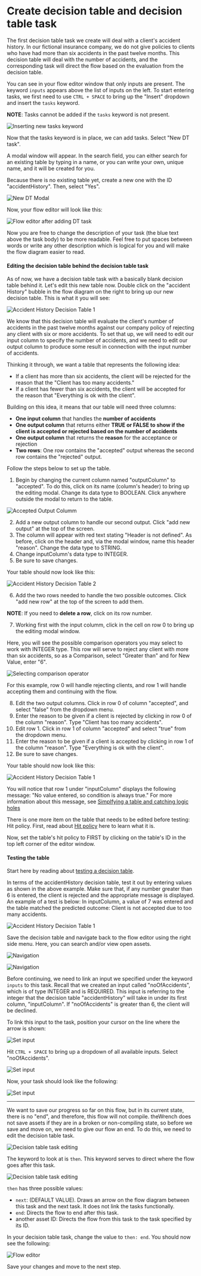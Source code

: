 # Create decision table and decision table task

The first decision table task we create will deal with a client's accident history. In our fictional insurance company, we do not give policies to clients who have had more than six accidents in the past twelve months. This decision table will deal with the number of accidents, and the corresponding task will direct the flow based on the evaluation from the decision table.

You can see in your flow editor window that only inputs are present. The keyword `inputs` appears above the list of inputs on the left. To start entering tasks, we first need to use `CTRL + SPACE` to bring up the "Insert" dropdown and insert the `tasks` keyword. 

**NOTE**: Tasks cannot be added if the `tasks` keyword is not present.

![Inserting new tasks keyword](guide/insert-tasks-keyword.png)

Now that the tasks keyword is in place, we can add tasks. Select "New DT task".

A modal window will appear. In the search field, you can either search for an existing table by typing in a name, or you can write your own, unique name, and it will be created for you.

Because there is no existing table yet, create a new one with the ID "accidentHistory". Then, select "Yes".

![New DT Modal](guide/new-dt-modal.png)

Now, your flow editor will look like this:

![Flow editor after adding DT task](guide/flow-editor3.png)

Now you are free to change the description of your task (the blue text above the task body) to be more readable. Feel free to put spaces between words or write any other description which is logical for you and will make the flow diagram easier to read.

#### Editing the decision table behind the decision table task

As of now, we have a decision table task with a basically blank decision table behind it. Let's edit this new table now. Double click on the "accident History" bubble in the flow diagram on the right to bring up our new decision table.  This is what it you will see:

![Accident History Decision Table 1](guide/dt-accident-history.png)

We know that this decision table will evaluate the client's number of accidents in the past twelve months against our company policy of rejecting any client with six or more accidents. To set that up, we will need to edit our input column to specify the number of accidents, and we need to edit our output column to produce some result in connection with the input number of accidents.

Thinking it through, we want a table that represents the following idea:

* If a client has more than six accidents, the client will be rejected for the reason that the "Client has too many accidents."
* If a client has fewer than six accidents, the client will be accepted for the reason that "Everything is ok with the client".

Building on this idea, it means that our table will need three columns:

* **One input column** that handles the **number of accidents**
* **One output column** that returns either **TRUE or FALSE to show if the client is accepted or rejected based on the number of accidents**
* **One output column** that returns the **reason** for the acceptance or rejection
* **Two rows**: One row contains the "accepted" output whereas the second row contains the "rejected" output.

Follow the steps below to set up the table.

1. Begin by changing the current column named "outputColumn" to "accepted". To do this, click on its name (column's header) to bring up the editing modal. Change its data type to BOOLEAN. Click anywhere outside the modal to return to the table.

![Accepted Output Columm](guide/accepted-output-column.png)

2. Add a new output column to handle our second output. Click "add new output" at the top of the screen.
3. The column will appear with red text stating "Header is not defined". As before, click on the header and, via the modal window, name this header "reason". Change the data type to STRING.
4. Change inputColumn's data type to INTEGER.
5. Be sure to save changes.

Your table should now look like this:

![Accident History Decision Table 2](guide/dt-accident-history2.png)

6. Add the two rows needed to handle the two possible outcomes. Click "add new row" at the top of the screen to add them.

**NOTE**: If you need to **delete a row**, click on its row number.

7. Working first with the input columm, click in the cell on row 0 to bring up the editing modal window. 

Here, you will see the possible comparison operators you may select to work with INTEGER type. This row will serve to reject any client with more than six accidents, so as a Comparison, select "Greater than" and for New Value, enter "6". 

![Selecting comparison operator](guide/comparison-greater.png)

For this example, row 0 will handle rejecting clients, and row 1 will handle accepting them and continuing with the flow. 

8. Edit the two output columns. Click in row 0 of column "accepted", and select "false" from the dropdown menu. 
9. Enter the reason to be given if a client is rejected by clicking in row 0 of the column "reason". Type "Client has too many accidents". 
10. Edit row 1. Click in row 1 of column "accepted" and select "true" from the dropdown menu.
11. Enter the reason to be given if a client is accepted by clicking in row 1 of the column "reason". Type "Everything is ok with the client". 
12. Be sure to save changes.

Your table should now look like this:

![Accident History Decision Table 1](guide/dt-accident-history3.png)

You will notice that row 1 under "inputColumn" displays the following message: "No value entered, so condition is always true." For more information about this message, see [Simplfying a table and catching logic holes](https://docs.thewrench.io/working-with-the-wrench/decision-tables/#catch-all)

There is one more item on the table that needs to be edited before testing: Hit policy. First, read about [Hit policy](https://docs.thewrench.io/working-with-the-wrench/decision-tables/#hit-policy) here to learn what it is.

Now, set the table's hit policy to FIRST by clicking on the table's ID in the top left corner of the editor window.

#### Testing the table

Start here by reading about [testing a decision table](https://docs.thewrench.io/working-with-the-wrench/decision-tables/#testing).

In terms of the accidentHistory decision table, test it out by entering values as shown in the above example. Make sure that, if any number greater than 6 is entered, the client is rejected and the appropriate message is displayed.  An example of a test is below: In inputColumn, a value of 7 was entered and the table matched the predicted outcome: Client is not accepted due to too many accidents.

![Accident History Decision Table 1](guide/dt-accident-history4.png)

Save the decision table and navigate back to the flow editor using the right side menu. Here, you can search and/or view open assets. 

![Navigation](guide/nav1.png)

![Navigation](guide/nav2.png)

Before continuing, we need to link an input we specified under the keyword `inputs` to this task.  Recall that we created an input called "noOfAccidents", which is of type INTEGER and is REQUIRED. This input is referring to the integer that the decision table "accidentHistory" will take in under its first column, "inputColumn". If "noOfAccidents" is greater than 6, the client will be declined. 

To link this input to the task, position your cursor on the line where the arrow is shown:

![Set input](guide/set-input1.png)

Hit `CTRL + SPACE` to bring up a dropdown of all available inputs. Select "noOfAccidents".

![Set input](guide/set-input2.png)

Now, your task should look like the following:

![Set input](guide/set-input3.png)

---

We want to save our progress so far on this flow, but in its current state, there is no "end", and therefore, this flow will not compile. theWrench does not save assets if they are in a broken or non-compiling state, so before we save and move on, we need to give our flow an end.  To do this, we need to edit the decision table task.

![Decision table task editing](guide/dt-end2.png)

The keyword to look at is `then`. This keyword serves to direct where the flow goes after this task.

![Decision table task editing](guide/dt-end1.png)

`then` has three possible values: 

* `next`: (DEFAULT VALUE). Draws an arrow on the flow diagram between this task and the next task. It does not link the tasks functionally.
* `end`: Directs the flow to end after this task.
* another asset ID: Directs the flow from this task to the task specified by its ID.

In your decision table task, change the value to `then: end`. You should now see the following:

![Flow editor](guide/flow-editor4.png)

Save your changes and move to the next step.
